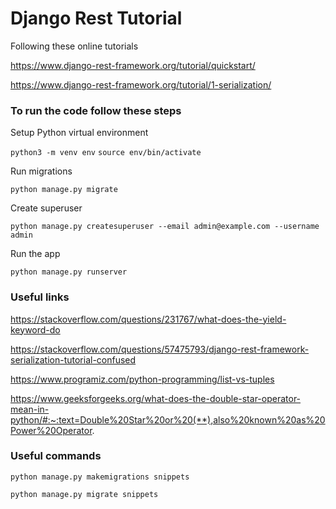 # Django Rest Tutorial

Following these online tutorials

https://www.django-rest-framework.org/tutorial/quickstart/

https://www.django-rest-framework.org/tutorial/1-serialization/

### To run the code follow these steps

Setup Python virtual environment

`python3 -m venv env`
`source env/bin/activate`

Run migrations

`python manage.py migrate`

Create superuser

`python manage.py createsuperuser --email admin@example.com --username admin`

Run the app

`python manage.py runserver`

### Useful links

https://stackoverflow.com/questions/231767/what-does-the-yield-keyword-do

https://stackoverflow.com/questions/57475793/django-rest-framework-serialization-tutorial-confused

https://www.programiz.com/python-programming/list-vs-tuples

https://www.geeksforgeeks.org/what-does-the-double-star-operator-mean-in-python/#:~:text=Double%20Star%20or%20(**),also%20known%20as%20Power%20Operator.

### Useful commands

`python manage.py makemigrations snippets`

`python manage.py migrate snippets`
